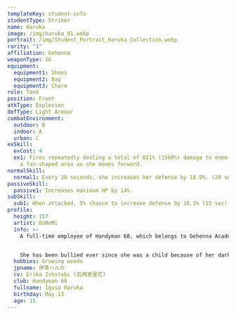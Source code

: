 ```yaml
---
templateKey: student-info
studentType: Striker
name: Haruka
image: /img/haruka_01.webp
portrait: /img/Student_Portrait_Haruka_Collection.webp
rarity: "1"
affiliation: Gehenna
weaponType: SG
equipment:
  equipment1: Shoes
  equipment2: Bag
  equipment3: Charm
role: Tank
position: Front
atkType: Explosion
defType: Light Armour
combatEnvironment:
  outdoor: B
  indoor: A
  urban: C
exSkill:
  exCost: 4
  ex1: Fires repeatedly dealing a total of 821% (1560%) damage to enemies with
    a fan-shaped area as she moves forward.
normalSkill:
  normal1: Every 20 seconds, she increases her defense by 18.9%. (20 sec)
passiveSkill:
  passive1: Increases maximum HP by 14%.
subSkill:
  sub1: When attacked, 5% chance to increase defense by 18.1% (15 sec) (CD 10 sec).
profile:
  height: 157
  artist: DoReMi
  info: >-
    A full-time employee of Handyman 68, which belongs to Gehenna Academy.


    She has been bullied ever since she was a child because of her dark and gloomy personality, but recently, thanks to Aru, she has been able to escape from the bullies. Since then, she has been working as the youngest of the 68 Handymen. She is shy and has low self-esteem, but her ideas may be the scariest of all the handymen?
  hobbies: Growing weeds
  jpname: 伊草ハルカ
  cv: Erika Ishitobi (石飛恵里花)
  club: Handyman 68
  fullname: Igusa Haruka
  birthday: May 13
  age: 15
---
```


